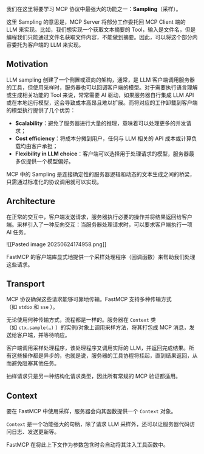我们在这里将要学习 MCP 协议中最强大的功能之一：**Sampling**（采样）。

这里 Sampling 的意思是，MCP Server 将部分工作委托回 MCP Client 端的 LLM 来实现。比如，我们想实现一个获取文本摘要的 Tool，输入是文件名，但是编程我们只能通过文件名获取文件内容，不能做到摘要。因此，可以将这个部分内容委托为客户端的 LLM 来实现。

## Motivation

LLM sampling 创建了一个倒置或双向的架构，通常，是 LLM 客户端调用服务器的工具，但使用采样时，服务器也可以回调客户端的模型。对于需要执行语言理解或生成相关功能的 Tool 来说，常常需要 AI 驱动，如果服务器自行集成 LLM API 或在本地运行模型，这会导致成本高昂且难以扩展。而将对应的工作卸载到客户端的模型执行提供了几个优势：

- **Scalability**：避免了服务器进行大量的推理，意味着可以处理更多的并发请求；
- **Cost efficiency**：将成本分摊到用户，任何与 LLM 相关的 API 成本或计算负载均由客户承担；
- **Flexibility in LLM choice**：客户端可以选择用于处理请求的模型，服务器最多仅提供一个模型偏好。

MCP 中的 Sampling 是连接确定性的服务器逻辑和动态的文本生成之间的桥梁，只需通过标准化的协议调用就可以实现。

## Architecture

在正常的交互中，客户端发送请求，服务器执行必要的操作并将结果返回给客户端。采样引入了一种反向交互：当服务器处理请求时，可以要求客户端执行一项 AI 任务。

![[Pasted image 20250624174958.png]]

FastMCP 的客户端库显式地提供一个采样处理程序（回调函数）来帮助我们处理这些请求。

## Transport

MCP 协议确保这些请求能够可靠地传输。FastMCP 支持多种传输方式（如 `stdio` 和 `sse` ）。

无论使用何种传输方式，流程都是一样的。服务器在 `Context` 类（如 `ctx.sample(…)` ）的实例/对象上调用采样方法，将其打包成 MCP 消息，发送给客户端，并等待响应。

客户端调用采样处理程序，该处理程序又调用实际的 LLM，并返回完成结果。所有这些操作都是异步的，也就是说，服务器的工具协程将挂起，直到结果返回，从而避免阻塞其他任务。

抽样请求只是另一种结构化请求类型，因此所有常规的 MCP 验证都适用。

## Context

要在 FastMCP 中使用采样，服务器会向其函数提供一个 `Context` 对象。

`Context` 是一个功能强大的句柄，除了请求 LLM 采样外，还可以让服务器代码访问日志、发送更新等。

FastMCP 在将此上下文作为参数包含时会自动将其注入工具函数中。

